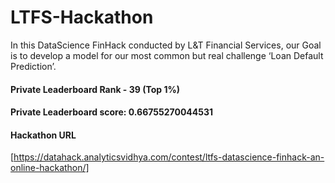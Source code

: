 # LTFS-Hackathon  
  
  
In this DataScience FinHack conducted by L&T Financial Services, our Goal is to develop a model for our most common but real challenge ‘Loan Default Prediction’.  
  
#### Private Leaderboard Rank - 39  (Top 1%)
  
#### Private Leaderboard score: 0.66755270044531  
  
#### Hackathon URL  
[https://datahack.analyticsvidhya.com/contest/ltfs-datascience-finhack-an-online-hackathon/]  
